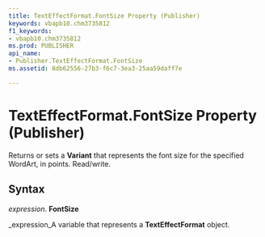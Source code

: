 ```yaml
---
title: TextEffectFormat.FontSize Property (Publisher)
keywords: vbapb10.chm3735812
f1_keywords:
- vbapb10.chm3735812
ms.prod: PUBLISHER
api_name:
- Publisher.TextEffectFormat.FontSize
ms.assetid: 8db62556-27b3-f6c7-3ea3-25aa59daff7e

---
```



# TextEffectFormat.FontSize Property (Publisher)

Returns or sets a  **Variant** that represents the font size for the specified WordArt, in points. Read/write.


## Syntax

 _expression_. **FontSize**

 _expression_A variable that represents a  **TextEffectFormat** object.


